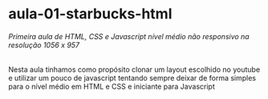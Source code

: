 # aula-01-starbucks-html
###### Primeira aula de HTML, CSS e Javascript nível médio não responsivo na resolução 1056 x 957

Nesta aula tinhamos como propósito clonar um layout escolhido no youtube e utilizar um pouco de javascript tentando
sempre deixar de forma simples para o nível médio em HTML e CSS e iniciante para Javascript

